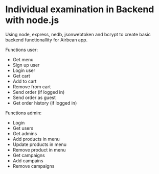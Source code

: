 # Individual examination in Backend with node.js

Using node, express, nedb, jsonwebtoken and bcrypt to create basic backend functionallity for Airbean app. 

Functions user:
* Get menu
* Sign up user
* Login user 
* Get cart
* Add to cart
* Remove from cart
* Send order (if logged in)
* Send order as guest
* Get order history (if logged in)

Functions admin:
* Login
* Get users
* Get admins
* Add products in menu
* Update products in menu
* Remove product in menu
* Get campaigns
* Add campains
* Remove campaigns
